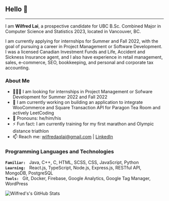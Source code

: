 ## Hello 👋
___
 I am **Wilfred Lai**, a prospective candidate for UBC B.Sc. Combined Major in Computer Science and Statistics 2023, located in Vancouver, BC. 
 
 I am currently applying for internships for Summer and Fall 2022, with the goal of pursuing a career in Project Management or Software Development. I was a licensed Canadian Investment Funds and Life, Accident and Sickness Insurance agent, and I also have experience in retail management, sales, e-commerce, SEO, bookkeeping, and personal and corporate tax accounting.

### About Me

- 🧑🏼‍💻 I am looking for internships in Project Management or Sofware Development for Summer 2022 and Fall 2022
- 🔭 I am currently working on building an application to integrate WooCommerce and Square Transaction API for Paragon Tea Room and actively LeetCoding
- 🙂 Pronouns: he/him/his
- ⚡ Fun fact: I am currently training for my first marathon and Olympic distance triathlon
- 📫 Reach me: <wilfredaqlai@gmail.com> | [LinkedIn](http://www.linkedin.com/in/wilfredaqlai)
<!-- - 🌱 I’m currently working through Grokking the System Design Interview and Cracking the PM Interview -->
<!-- ⚡ Fun fact: my right lung is stuck to my chest wall -->

### Programming Languages and Technologies

__``Familiar:``__ &nbsp; Java, C++, C, HTML, SCSS, CSS, JavaScript, Python\
__``Learning:``__ &nbsp; React.js, TypeScript, Node.js, Express.js, RESTful API, MongoDB, PostgreSQL\
__``Tools:``__ &nbsp; Git, Docker, Firebase, Google Analytics, Google Tag Manager, WordPress

![Wilfred's's GitHub Stats](https://github-readme-stats.vercel.app/api?username=wlfd&show_icons=true&theme=github_dark&count_private=true&include_all_commits=true&hide=stars)

<!--
everything in between these bars are commented out

**wlfd/wlfd** is a ✨ _special_ ✨ repository because its `README.md` (this file) appears on your GitHub profile.

Here are some ideas to get you started:

- 🔭 I’m currently working on ...
- 🌱 I’m currently learning ...
- 👯 I’m looking to collaborate on ...
- 🤔 I’m looking for help with ...
- 💬 Ask me about ...
- 📫 How to reach me: ...
- 😄 Pronouns: ...
- ⚡ Fun fact: ...
-->
